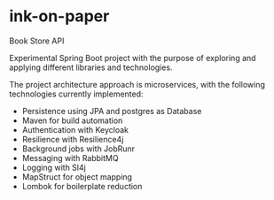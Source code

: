 # ink-on-paper
Book Store API

Experimental Spring Boot project with the purpose of exploring and applying different libraries and technologies.

The project architecture approach is microservices, with the following technologies currently implemented:
- Persistence using JPA and postgres as Database
- Maven for build automation
- Authentication with Keycloak
- Resilience with Resilience4j
- Background jobs with JobRunr
- Messaging with RabbitMQ
- Logging with Sl4j
- MapStruct for object mapping   
- Lombok for boilerplate reduction
